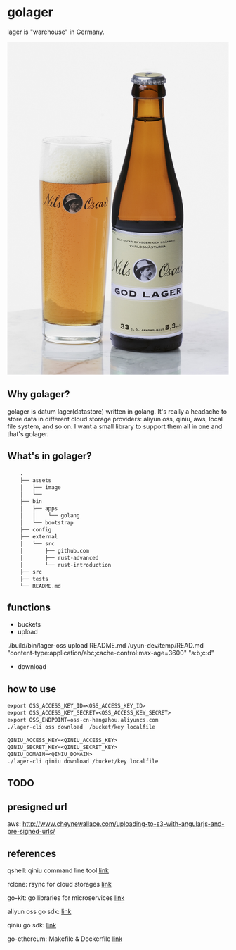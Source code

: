 # golager

lager is "warehouse" in Germany.

![logo](./assets/image/project-logo.jpg)



##  Why golager?

golager is datum lager(datastore) written in golang. It's really a headache to store data in different cloud storage providers: aliyun oss, qiniu, aws, local file system, and so on. I want a small library to support them all in one and that's golager.


## What's in golager?

```
    .
    ├── assets
    │   ├── image
    │   └──
    ├── bin
    │   ├── apps
    │   │    └── golang
    │   └── bootstrap
    ├── config
    ├── external
    │   └── src
    │       ├── github.com
    │       ├── rust-advanced
    │       └── rust-introduction
    ├── src
    ├── tests
    └── README.md
```

## functions

- buckets
- upload

./build/bin/lager-oss upload README.md  /uyun-dev/temp/READ.md  "content-type:application/abc;cache-control:max-age=3600" "a:b;c:d"

- download


## how to use

```
export OSS_ACCESS_KEY_ID=<OSS_ACCESS_KEY_ID>
export OSS_ACCESS_KEY_SECRET=<OSS_ACCESS_KEY_SECRET>
export OSS_ENDPOINT=oss-cn-hangzhou.aliyuncs.com
./lager-cli oss download  /bucket/key localfile
```


```
QINIU_ACCESS_KEY=<QINIU_ACCESS_KEY>
QINIU_SECRET_KEY=<QINIU_SECRET_KEY>
QINIU_DOMAIN=<QINIU_DOMAIN>
./lager-cli qiniu download /bucket/key localfile
```

## TODO


## presigned url

aws: http://www.cheynewallace.com/uploading-to-s3-with-angularjs-and-pre-signed-urls/



## references

qshell: qiniu command line tool  [link](https://github.com/qiniu/qshell)

rclone: rsync for cloud storages [link](https://github.com/ncw/rclone)

go-kit: go libraries for microservices [link](https://github.com/go-kit/kit)

aliyun oss go sdk: [link](https://help.aliyun.com/document_detail/32144.html)

qiniu go sdk: [link](https://developer.qiniu.com/kodo/sdk/go)

go-ethereum: Makefile & Dockerfile [link](ttps://github.com/ethereum/go-ethereum)



